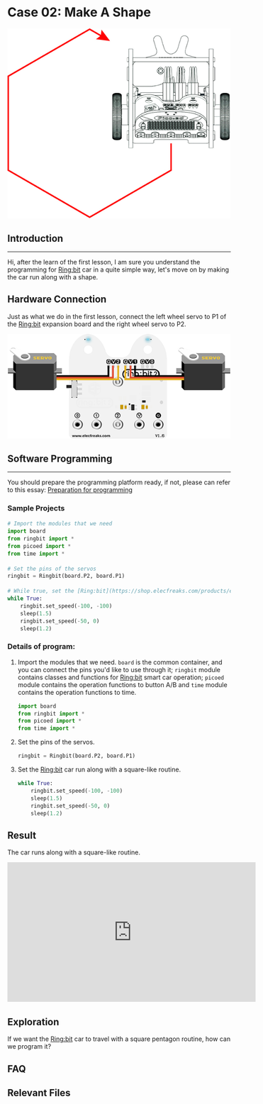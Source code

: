 # Case 02: Make A Shape

![](./images/case02.png)

## Introduction
---

Hi, after the learn of the first lesson, I am sure you understand the programming for [Ring:bit](https://shop.elecfreaks.com/products/elecfreaks-pico-ed-ring-bit-v2-car-kit-with-pico-ed-board?_pos=2&_sid=18032a345&_ss=r) car in a quite simple way, let's move on by making the car run along with a shape. 

## Hardware Connection

Just as what we do in the first lesson, connect the left wheel servo to P1 of the [Ring:bit](https://shop.elecfreaks.com/products/elecfreaks-pico-ed-ring-bit-v2-car-kit-with-pico-ed-board?_pos=2&_sid=18032a345&_ss=r) expansion board and the right wheel servo to P2.

![](./images/case.png)

## Software Programming
---

You should prepare the programming platform ready, if not, please can refer to this essay: [Preparation for programming](https://www.elecfreaks.com/learn-en/pico-ed/index.html)

### Sample Projects

```python
# Import the modules that we need
import board
from ringbit import *
from picoed import *
from time import *

# Set the pins of the servos
ringbit = Ringbit(board.P2, board.P1)

# While true, set the [Ring:bit](https://shop.elecfreaks.com/products/elecfreaks-pico-ed-ring-bit-v2-car-kit-with-pico-ed-board?_pos=2&_sid=18032a345&_ss=r) car run along with a square-like routine
while True:
    ringbit.set_speed(-100, -100)
    sleep(1.5)
    ringbit.set_speed(-50, 0)
    sleep(1.2)
```
### Details of program:

1. Import the modules that we need. `board` is the common container, and you can connect the pins you'd like to use through it; `ringbit` module contains classes and functions for [Ring:bit](https://shop.elecfreaks.com/products/elecfreaks-pico-ed-ring-bit-v2-car-kit-with-pico-ed-board?_pos=2&_sid=18032a345&_ss=r) smart car operation;  `picoed` module contains the operation functions to button A/B and `time` module contains the operation functions to time. 

   ```python
   import board
   from ringbit import *
   from picoed import *
   from time import *
   ```

2. Set the pins of the servos.

   ```python
   ringbit = Ringbit(board.P2, board.P1)
   ```

3. Set the [Ring:bit](https://shop.elecfreaks.com/products/elecfreaks-pico-ed-ring-bit-v2-car-kit-with-pico-ed-board?_pos=2&_sid=18032a345&_ss=r) car run along with a square-like routine.

   ```python
   while True:
       ringbit.set_speed(-100, -100)
       sleep(1.5)
       ringbit.set_speed(-50, 0)
       sleep(1.2)
   ```

   
## Result

The car runs along with a square-like routine. 

<iframe width="560" height="315" src="https://www.youtube.com/embed/htsOxCZe_Nw" title="YouTube video player" frameborder="0" allow="accelerometer; autoplay; clipboard-write; encrypted-media; gyroscope; picture-in-picture" allowfullscreen></iframe>

## Exploration

If we want the [Ring:bit](https://shop.elecfreaks.com/products/elecfreaks-pico-ed-ring-bit-v2-car-kit-with-pico-ed-board?_pos=2&_sid=18032a345&_ss=r) car to travel with a square pentagon routine, how can we program it?

## FAQ

## Relevant Files
